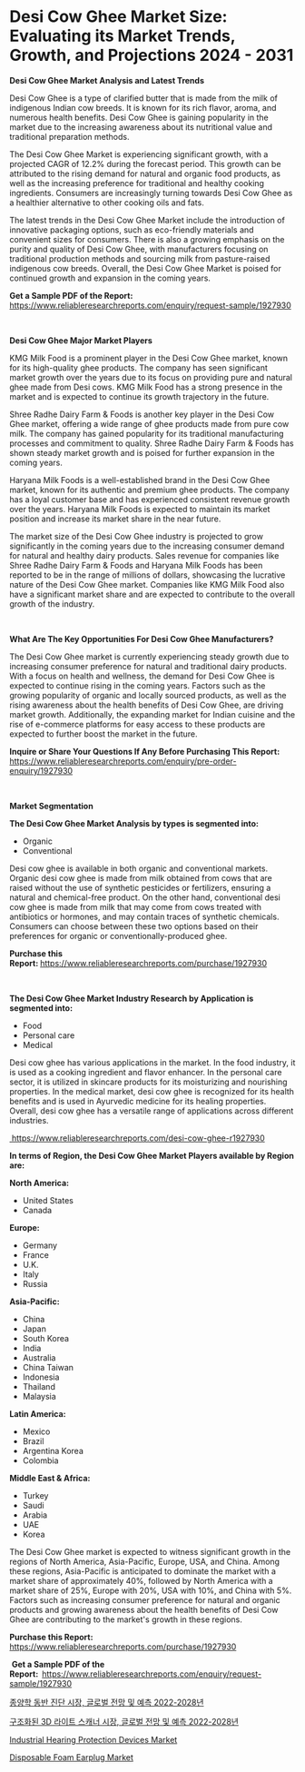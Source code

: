 <p><h1>Desi Cow Ghee Market Size: Evaluating its Market Trends, Growth, and Projections 2024 - 2031</h1></p><p><strong>Desi Cow Ghee Market Analysis and Latest Trends</strong></p>
<p><p>Desi Cow Ghee is a type of clarified butter that is made from the milk of indigenous Indian cow breeds. It is known for its rich flavor, aroma, and numerous health benefits. Desi Cow Ghee is gaining popularity in the market due to the increasing awareness about its nutritional value and traditional preparation methods.</p><p>The Desi Cow Ghee Market is experiencing significant growth, with a projected CAGR of 12.2% during the forecast period. This growth can be attributed to the rising demand for natural and organic food products, as well as the increasing preference for traditional and healthy cooking ingredients. Consumers are increasingly turning towards Desi Cow Ghee as a healthier alternative to other cooking oils and fats.</p><p>The latest trends in the Desi Cow Ghee Market include the introduction of innovative packaging options, such as eco-friendly materials and convenient sizes for consumers. There is also a growing emphasis on the purity and quality of Desi Cow Ghee, with manufacturers focusing on traditional production methods and sourcing milk from pasture-raised indigenous cow breeds. Overall, the Desi Cow Ghee Market is poised for continued growth and expansion in the coming years.</p></p>
<p><strong>Get a Sample PDF of the Report:&nbsp;</strong> <a href="https://www.reliableresearchreports.com/enquiry/request-sample/1927930">https://www.reliableresearchreports.com/enquiry/request-sample/1927930</a></p>
<p>&nbsp;</p>
<p><strong>Desi Cow Ghee Major Market Players</strong></p>
<p><p>KMG Milk Food is a prominent player in the Desi Cow Ghee market, known for its high-quality ghee products. The company has seen significant market growth over the years due to its focus on providing pure and natural ghee made from Desi cows. KMG Milk Food has a strong presence in the market and is expected to continue its growth trajectory in the future.</p><p>Shree Radhe Dairy Farm & Foods is another key player in the Desi Cow Ghee market, offering a wide range of ghee products made from pure cow milk. The company has gained popularity for its traditional manufacturing processes and commitment to quality. Shree Radhe Dairy Farm & Foods has shown steady market growth and is poised for further expansion in the coming years.</p><p>Haryana Milk Foods is a well-established brand in the Desi Cow Ghee market, known for its authentic and premium ghee products. The company has a loyal customer base and has experienced consistent revenue growth over the years. Haryana Milk Foods is expected to maintain its market position and increase its market share in the near future.</p><p>The market size of the Desi Cow Ghee industry is projected to grow significantly in the coming years due to the increasing consumer demand for natural and healthy dairy products. Sales revenue for companies like Shree Radhe Dairy Farm & Foods and Haryana Milk Foods has been reported to be in the range of millions of dollars, showcasing the lucrative nature of the Desi Cow Ghee market. Companies like KMG Milk Food also have a significant market share and are expected to contribute to the overall growth of the industry.</p></p>
<p>&nbsp;</p>
<p><strong>What Are The Key Opportunities For Desi Cow Ghee Manufacturers?</strong></p>
<p><p>The Desi Cow Ghee market is currently experiencing steady growth due to increasing consumer preference for natural and traditional dairy products. With a focus on health and wellness, the demand for Desi Cow Ghee is expected to continue rising in the coming years. Factors such as the growing popularity of organic and locally sourced products, as well as the rising awareness about the health benefits of Desi Cow Ghee, are driving market growth. Additionally, the expanding market for Indian cuisine and the rise of e-commerce platforms for easy access to these products are expected to further boost the market in the future.</p></p>
<p><strong>Inquire or Share Your Questions If Any Before Purchasing This Report:</strong> <a href="https://www.reliableresearchreports.com/enquiry/pre-order-enquiry/1927930">https://www.reliableresearchreports.com/enquiry/pre-order-enquiry/1927930</a></p>
<p>&nbsp;</p>
<p><strong>Market Segmentation</strong></p>
<p><strong>The Desi Cow Ghee Market Analysis by types is segmented into:</strong></p>
<p><ul><li>Organic</li><li>Conventional</li></ul></p>
<p><p>Desi cow ghee is available in both organic and conventional markets. Organic desi cow ghee is made from milk obtained from cows that are raised without the use of synthetic pesticides or fertilizers, ensuring a natural and chemical-free product. On the other hand, conventional desi cow ghee is made from milk that may come from cows treated with antibiotics or hormones, and may contain traces of synthetic chemicals. Consumers can choose between these two options based on their preferences for organic or conventionally-produced ghee.</p></p>
<p><strong>Purchase this Report:&nbsp;</strong><a href="https://www.reliableresearchreports.com/purchase/1927930">https://www.reliableresearchreports.com/purchase/1927930</a></p>
<p>&nbsp;</p>
<p><strong>The Desi Cow Ghee Market Industry Research by Application is segmented into:</strong></p>
<p><ul><li>Food</li><li>Personal care</li><li>Medical</li></ul></p>
<p><p>Desi cow ghee has various applications in the market. In the food industry, it is used as a cooking ingredient and flavor enhancer. In the personal care sector, it is utilized in skincare products for its moisturizing and nourishing properties. In the medical market, desi cow ghee is recognized for its health benefits and is used in Ayurvedic medicine for its healing properties. Overall, desi cow ghee has a versatile range of applications across different industries.</p></p>
<p><a href="https://www.reliableresearchreports.com/desi-cow-ghee-r1927930">&nbsp;https://www.reliableresearchreports.com/desi-cow-ghee-r1927930</a></p>
<p><strong>In terms of Region, the Desi Cow Ghee Market Players available by Region are:</strong></p>
<p>
    <p> <strong> North America: </strong>
        <ul>
            <li>United States</li>
            <li>Canada</li>
        </ul>
        </p> 
    <p> <strong> Europe: </strong>
        <ul>
            <li>Germany</li>
            <li>France</li>
            <li>U.K.</li>
            <li>Italy</li>
            <li>Russia</li>
        </ul>
        </p> 
    <p> <strong> Asia-Pacific: </strong>
        <ul>
            <li>China</li>
            <li>Japan</li>
            <li>South Korea</li>
            <li>India</li>
            <li>Australia</li>
            <li>China Taiwan</li>
            <li>Indonesia</li>
            <li>Thailand</li>
            <li>Malaysia</li>
        </ul>
        </p> 
    <p> <strong> Latin America: </strong>
        <ul>
            <li>Mexico</li>
            <li>Brazil</li>
            <li>Argentina Korea</li>
            <li>Colombia</li>
        </ul>
        </p> 
    <p> <strong> Middle East & Africa: </strong>
        <ul>
            <li>Turkey</li>
            <li>Saudi</li>
            <li>Arabia</li>
            <li>UAE</li>
            <li>Korea</li>
        </ul>
    </p>
    </p>
<p><p>The Desi Cow Ghee market is expected to witness significant growth in the regions of North America, Asia-Pacific, Europe, USA, and China. Among these regions, Asia-Pacific is anticipated to dominate the market with a market share of approximately 40%, followed by North America with a market share of 25%, Europe with 20%, USA with 10%, and China with 5%. Factors such as increasing consumer preference for natural and organic products and growing awareness about the health benefits of Desi Cow Ghee are contributing to the market's growth in these regions.</p></p>
<p><strong>Purchase this Report: </strong><a href="https://www.reliableresearchreports.com/purchase/1927930">https://www.reliableresearchreports.com/purchase/1927930</a></p>
<p>&nbsp;<strong>Get a Sample PDF of the Report:&nbsp;&nbsp;</strong><a href="https://www.reliableresearchreports.com/enquiry/request-sample/1927930">https://www.reliableresearchreports.com/enquiry/request-sample/1927930</a></p>
<p><strong></strong></p>
<p><p><a href="https://github.com/gambitz1998/Market-Research-Report-List-1/blob/main/5399710131076.md">종양학 동반 진단 시장, 글로벌 전망 및 예측 2022-2028년</a></p><p><a href="https://github.com/nhaiquang84/Market-Research-Report-List-1/blob/main/3306583131077.md">구조화된 3D 라이트 스캐너 시장, 글로벌 전망 및 예측 2022-2028년</a></p><p><a href="https://github.com/dmmanir420/Market-Research-Report-List-1/blob/main/industrial-hearing-protection-devices-market.md">Industrial Hearing Protection Devices Market</a></p><p><a href="https://github.com/pennyaldbrittonh658/Market-Research-Report-List-1/blob/main/disposable-foam-earplug-market.md">Disposable Foam Earplug Market</a></p></p>